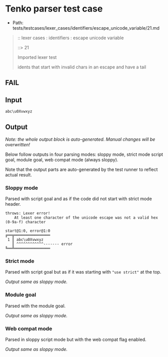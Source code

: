 # Tenko parser test case

- Path: tests/testcases/lexer_cases/identifiers/escape_unicode_variable/21.md

> :: lexer cases : identifiers : escape unicode variable
>
> ::> 21
>
> Imported lexer test
>
> idents that start with invalid chars in an escape and have a tail

## FAIL

## Input

`````js
abc\u0Xvwxyz
`````

## Output

_Note: the whole output block is auto-generated. Manual changes will be overwritten!_

Below follow outputs in four parsing modes: sloppy mode, strict mode script goal, module goal, web compat mode (always sloppy).

Note that the output parts are auto-generated by the test runner to reflect actual result.

### Sloppy mode

Parsed with script goal and as if the code did not start with strict mode header.

`````
throws: Lexer error!
    At least one character of the unicode escape was not a valid hex (0-9a-f) character

start@1:0, error@1:0
╔══╦════════════════
 1 ║ abc\u0Xvwxyz
   ║ ^^^^^^^^^^^^------- error
╚══╩════════════════

`````

### Strict mode

Parsed with script goal but as if it was starting with `"use strict"` at the top.

_Output same as sloppy mode._

### Module goal

Parsed with the module goal.

_Output same as sloppy mode._

### Web compat mode

Parsed in sloppy script mode but with the web compat flag enabled.

_Output same as sloppy mode._
